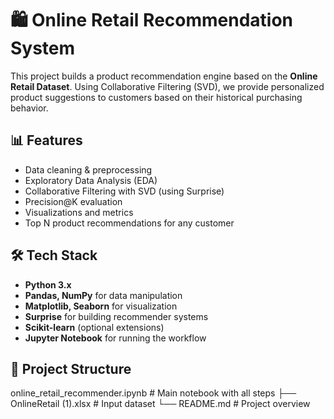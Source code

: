 # 🛍️ Online Retail Recommendation System

This project builds a product recommendation engine based on the **Online Retail Dataset**. Using Collaborative Filtering (SVD), we provide personalized product suggestions to customers based on their historical purchasing behavior.

## 📊 Features

- Data cleaning & preprocessing
- Exploratory Data Analysis (EDA)
- Collaborative Filtering with SVD (using Surprise)
- Precision@K evaluation
- Visualizations and metrics
- Top N product recommendations for any customer

## 🛠️ Tech Stack

- **Python 3.x**
- **Pandas, NumPy** for data manipulation
- **Matplotlib, Seaborn** for visualization
- **Surprise** for building recommender systems
- **Scikit-learn** (optional extensions)
- **Jupyter Notebook** for running the workflow

## 📁 Project Structure

online_retail_recommender.ipynb # Main notebook with all steps
├── OnlineRetail (1).xlsx # Input dataset
└── README.md # Project overview
